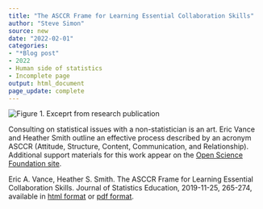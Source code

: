 ```yaml
---
title: "The ASCCR Frame for Learning Essential Collaboration Skills"
author: "Steve Simon"
source: new
date: "2022-02-01"
categories: 
- "*Blog post"
- 2022
- Human side of statistics
- Incomplete page
output: html_document
page_update: complete
---
```


![Figure 1. Exceprt from research publication](http://www.pmean.com/new-images/22/asccr-frame-01.png)

<div class="notes">

Consulting on statistical issues with a non-statistician is an art. Eric Vance and Heather Smith outline an effective process described by an acronym ASCCR (Attitude, Structure, Content, Communication, and Relationship). Additional support materials for this work appear on the [Open Science Foundation site][van3].

Eric A. Vance, Heather S. Smith. The ASCCR Frame for Learning Essential Collaboration Skills. Journal of Statistics Education, 2019-11-25, 265-274, available in [html format][van1] or [pdf format][van2].

[van1]: https://www.tandfonline.com/doi/full/10.1080/10691898.2019.1687370
[van2]: https://www.tandfonline.com/doi/pdf/10.1080/10691898.2019.1687370
[van3]: https://osf.io/xmtce/

</div>
